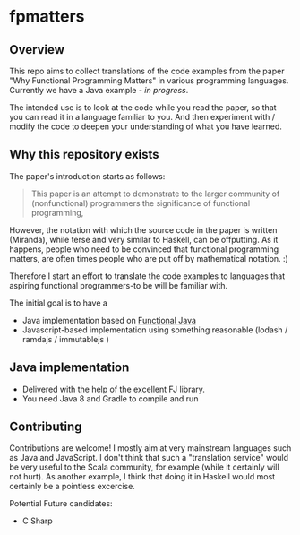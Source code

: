 # fpmatters

## Overview

This repo aims to collect translations of the code examples from the paper "Why Functional Programming Matters"
in various programming languages. Currently we have a Java example - *in progress*.

The intended use is to look at the code while you read the paper, so that you can read it in a language familiar to you. And then experiment with / modify the code to deepen your understanding of what you have learned.
 
## Why this repository exists

The paper's introduction starts as follows:

> This paper is an attempt to demonstrate to the larger community of (nonfunctional)
programmers the significance of functional programming,

However, the notation with which the source code in the paper is written (Miranda), while terse and very similar to
Haskell, can be offputting.
As it happens, people who need to be convinced that functional programming matters, are often times people who are
put off by mathematical notation. :)

Therefore I start an effort to translate the code examples to languages that aspiring functional programmers-to be
will be familiar with.

The initial goal is to have a 
* Java implementation based on [Functional Java](https://github.com/functionaljava/functionaljava)
* Javascript-based implementation using something reasonable (lodash / ramdajs / immutablejs )

## Java implementation

* Delivered with the help of the excellent FJ library.
* You need Java 8 and Gradle to compile and run

## Contributing
Contributions are welcome! I mostly aim at very mainstream languages such as Java and JavaScript. I don't think that such a "translation service" would be very useful to the Scala community, for example (while it certainly will not hurt). As another example, I think that doing it in Haskell would most certainly be a pointless excercise.

Potential Future candidates:
* C Sharp

